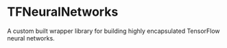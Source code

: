 # TFNeuralNetworks

A custom built wrapper library for building highly encapsulated TensorFlow neural networks.
